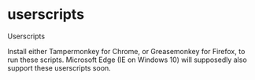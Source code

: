 # userscripts
Userscripts

Install either Tampermonkey for Chrome, or Greasemonkey for Firefox, to run these scripts. Microsoft Edge (IE on Windows 10) will supposedly also support these userscripts soon.
